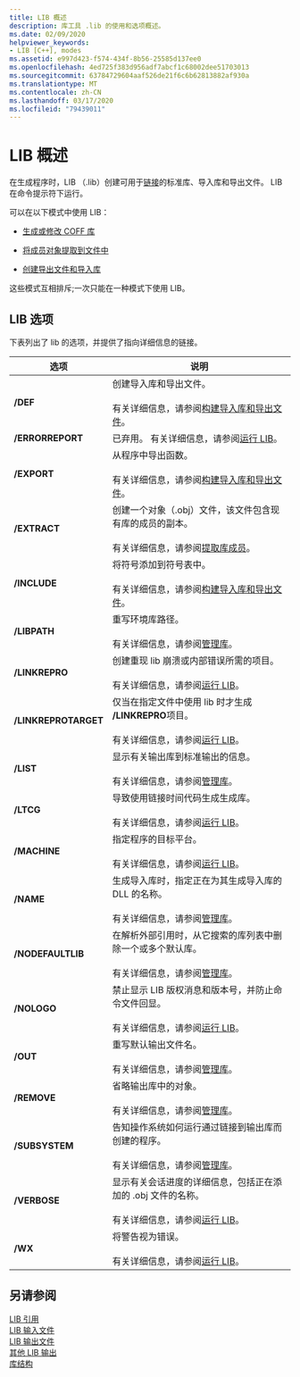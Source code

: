 ```yaml
---
title: LIB 概述
description: 库工具 .lib 的使用和选项概述。
ms.date: 02/09/2020
helpviewer_keywords:
- LIB [C++], modes
ms.assetid: e997d423-f574-434f-8b56-25585d137ee0
ms.openlocfilehash: 4ed725f383d956adf7abcf1c68002dee51703013
ms.sourcegitcommit: 63784729604aaf526de21f6c6b62813882af930a
ms.translationtype: MT
ms.contentlocale: zh-CN
ms.lasthandoff: 03/17/2020
ms.locfileid: "79439011"
---
```

# <a name="overview-of-lib"></a>LIB 概述

在生成程序时，LIB （.lib）创建可用于[链接](linker-options.md)的标准库、导入库和导出文件。 LIB 在命令提示符下运行。

可以在以下模式中使用 LIB：

- [生成或修改 COFF 库](managing-a-library.md)

- [将成员对象提取到文件中](extracting-a-library-member.md)

- [创建导出文件和导入库](working-with-import-libraries-and-export-files.md)

这些模式互相排斥;一次只能在一种模式下使用 LIB。

## <a name="lib-options"></a>LIB 选项

下表列出了 lib 的选项，并提供了指向详细信息的链接。

|选项|说明|
|-|-|
|**/DEF**|创建导入库和导出文件。<br/><br/>有关详细信息，请参阅[构建导入库和导出文件](building-an-import-library-and-export-file.md)。|
|**/ERRORREPORT**| 已弃用。 有关详细信息，请参阅[运行 LIB](running-lib.md)。|
|**/EXPORT**|   从程序中导出函数。<br/><br/>有关详细信息，请参阅[构建导入库和导出文件](building-an-import-library-and-export-file.md)。|
|**/EXTRACT**|   创建一个对象（.obj）文件，该文件包含现有库的成员的副本。<br/><br/>有关详细信息，请参阅[提取库成员](extracting-a-library-member.md)。|
|**/INCLUDE**|   将符号添加到符号表中。<br/><br/>有关详细信息，请参阅[构建导入库和导出文件](building-an-import-library-and-export-file.md)。|
|**/LIBPATH**|   重写环境库路径。<br/><br/>有关详细信息，请参阅[管理库](managing-a-library.md)。|
|**/LINKREPRO**|   创建重现 lib 崩溃或内部错误所需的项目。<br/><br/>有关详细信息，请参阅[运行 LIB](running-lib.md)。|
|**/LINKREPROTARGET**|   仅当在指定文件中使用 lib 时才生成 **/LINKREPRO**项目。<br/><br/>有关详细信息，请参阅[运行 LIB](running-lib.md)。|
|**/LIST**|   显示有关输出库到标准输出的信息。<br/><br/>有关详细信息，请参阅[管理库](managing-a-library.md)。|
|**/LTCG**|   导致使用链接时间代码生成生成库。<br/><br/>有关详细信息，请参阅[运行 LIB](running-lib.md)。|
|**/MACHINE**|   指定程序的目标平台。<br/><br/>有关详细信息，请参阅[运行 LIB](running-lib.md)。|
|**/NAME**|   生成导入库时，指定正在为其生成导入库的 DLL 的名称。<br/><br/>有关详细信息，请参阅[管理库](managing-a-library.md)。|
|**/NODEFAULTLIB**|   在解析外部引用时，从它搜索的库列表中删除一个或多个默认库。<br/><br/>有关详细信息，请参阅[管理库](managing-a-library.md)。|
|**/NOLOGO**|   禁止显示 LIB 版权消息和版本号，并防止命令文件回显。<br/><br/>有关详细信息，请参阅[运行 LIB](running-lib.md)。|
|**/OUT**|   重写默认输出文件名。<br/><br/>有关详细信息，请参阅[管理库](managing-a-library.md)。|
|**/REMOVE**|   省略输出库中的对象。<br/><br/>有关详细信息，请参阅[管理库](managing-a-library.md)。|
|**/SUBSYSTEM**|   告知操作系统如何运行通过链接到输出库而创建的程序。<br/><br/>有关详细信息，请参阅[管理库](managing-a-library.md)。|
|**/VERBOSE**|   显示有关会话进度的详细信息，包括正在添加的 .obj 文件的名称。<br/><br/>有关详细信息，请参阅[运行 LIB](running-lib.md)。|
|**/WX**|   将警告视为错误。<br/><br/>有关详细信息，请参阅[运行 LIB](running-lib.md)。|

## <a name="see-also"></a>另请参阅

[LIB 引用](lib-reference.md)\
[LIB 输入文件](lib-input-files.md)\
[LIB 输出文件](lib-output-files.md)\
[其他 LIB 输出](other-lib-output.md)\
[库结构](structure-of-a-library.md)
